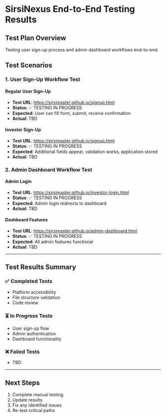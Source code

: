 # SirsiNexus End-to-End Testing Results

## Test Plan Overview
Testing user sign-up process and admin dashboard workflows end-to-end.

## Test Scenarios

### 1. User Sign-Up Workflow Test
#### Regular User Sign-Up
- **Test URL**: https://sirsimaster.github.io/signup.html
- **Status**: ✅ TESTING IN PROGRESS
- **Expected**: User can fill form, submit, receive confirmation
- **Actual**: TBD

#### Investor Sign-Up 
- **Test URL**: https://sirsimaster.github.io/signup.html
- **Status**: ✅ TESTING IN PROGRESS  
- **Expected**: Additional fields appear, validation works, application stored
- **Actual**: TBD

### 2. Admin Dashboard Workflow Test
#### Admin Login
- **Test URL**: https://sirsimaster.github.io/investor-login.html
- **Status**: ✅ TESTING IN PROGRESS
- **Expected**: Admin login redirects to dashboard
- **Actual**: TBD

#### Dashboard Features
- **Test URL**: https://sirsimaster.github.io/admin-dashboard.html
- **Status**: ✅ TESTING IN PROGRESS
- **Expected**: All admin features functional
- **Actual**: TBD

---

## Test Results Summary

### ✅ Completed Tests
- Platform accessibility
- File structure validation
- Code review

### ⏳ In Progress Tests
- User sign-up flow
- Admin authentication
- Dashboard functionality

### ❌ Failed Tests
- TBD

---

## Next Steps
1. Complete manual testing
2. Update results
3. Fix any identified issues
4. Re-test critical paths
